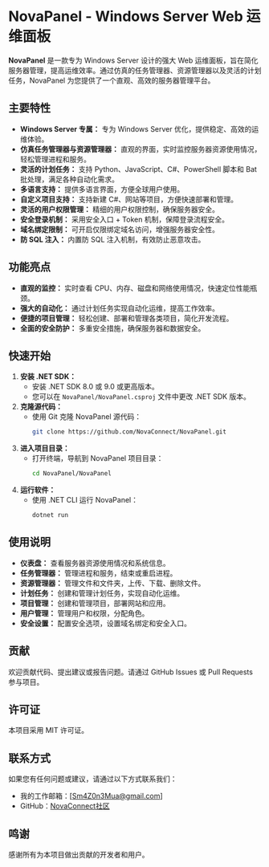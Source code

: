 # NovaPanel - Windows Server Web 运维面板

**NovaPanel** 是一款专为 Windows Server 设计的强大 Web 运维面板，旨在简化服务器管理，提高运维效率。通过仿真的任务管理器、资源管理器以及灵活的计划任务，NovaPanel 为您提供了一个直观、高效的服务器管理平台。

## 主要特性

* **Windows Server 专属：** 专为 Windows Server 优化，提供稳定、高效的运维体验。
* **仿真任务管理器与资源管理器：** 直观的界面，实时监控服务器资源使用情况，轻松管理进程和服务。
* **灵活的计划任务：** 支持 Python、JavaScript、C#、PowerShell 脚本和 Bat 批处理，满足各种自动化需求。
* **多语言支持：** 提供多语言界面，方便全球用户使用。
* **自定义项目支持：** 支持新建 C#、网站等项目，方便快速部署和管理。
* **灵活的用户权限管理：** 精细的用户权限控制，确保服务器安全。
* **安全登录机制：** 采用安全入口 + Token 机制，保障登录流程安全。
* **域名绑定限制：** 可开启仅限绑定域名访问，增强服务器安全性。
* **防 SQL 注入：** 内置防 SQL 注入机制，有效防止恶意攻击。

## 功能亮点

* **直观的监控：** 实时查看 CPU、内存、磁盘和网络使用情况，快速定位性能瓶颈。
* **强大的自动化：** 通过计划任务实现自动化运维，提高工作效率。
* **便捷的项目管理：** 轻松创建、部署和管理各类项目，简化开发流程。
* **全面的安全防护：** 多重安全措施，确保服务器和数据安全。

## 快速开始

1.  **安装 .NET SDK：**
    * 安装 .NET SDK 8.0 或 9.0 或更高版本。
    * 您可以在 `NovaPanel/NovaPanel.csproj` 文件中更改 .NET SDK 版本。
2.  **克隆源代码：**
    * 使用 Git 克隆 NovaPanel 源代码：
        ```bash
        git clone https://github.com/NovaConnect/NovaPanel.git
        ```
3.  **进入项目目录：**
    * 打开终端，导航到 NovaPanel 项目目录：
        ```bash
        cd NovaPanel/NovaPanel
        ```
4.  **运行软件：**
    * 使用 .NET CLI 运行 NovaPanel：
        ```bash
        dotnet run
        ```

## 使用说明

* **仪表盘：** 查看服务器资源使用情况和系统信息。
* **任务管理器：** 管理进程和服务，结束或重启进程。
* **资源管理器：** 管理文件和文件夹，上传、下载、删除文件。
* **计划任务：** 创建和管理计划任务，实现自动化运维。
* **项目管理：** 创建和管理项目，部署网站和应用。
* **用户管理：** 管理用户和权限，分配角色。
* **安全设置：** 配置安全选项，设置域名绑定和安全入口。

## 贡献

欢迎贡献代码、提出建议或报告问题。请通过 GitHub Issues 或 Pull Requests 参与项目。

## 许可证

本项目采用 MIT 许可证。

## 联系方式

如果您有任何问题或建议，请通过以下方式联系我们：

* 我的工作邮箱：[Sm4Z0n3Mua@gmail.com]
* GitHub：[NovaConnect社区](https://github.com/NovaConnect)

## 鸣谢

感谢所有为本项目做出贡献的开发者和用户。
